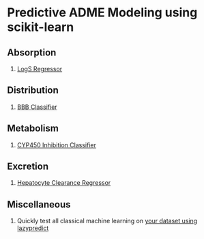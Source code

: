 # Predictive ADME Modeling using scikit-learn

## Absorption

1. [LogS Regressor](https://colab.research.google.com/drive/1QBh8UWjq3J3vqIwkjKhPvv7JCrc-gFfg#scrollTo=VUQKftBhujjx)

## Distribution

1. [BBB Classifier](https://colab.research.google.com/drive/1MZek43Uahm4_RupjptlGTEBIhgirc1by#scrollTo=qLAnaDJWg-nK)

## Metabolism

1. [CYP450 Inhibition Classifier](https://colab.research.google.com/drive/1OZSzuDmUcH99RfMNmbXvJcaGPIYzoq12#scrollTo=R3Eu7xPrJmfI)

## Excretion

1. [Hepatocyte Clearance Regressor](https://colab.research.google.com/drive/1Ob6suQhB_SDtfSm_LF5Lg5ALATh-RwWC#scrollTo=s3T1YhjoPwj7)

## Miscellaneous

1. Quickly test all classical machine learning on [your dataset using lazypredict](https://colab.research.google.com/drive/1m1BrViuzrbmuJsqiIQGY0DfNMqz5EzY_#scrollTo=JLfNkJyA5ZYm)
